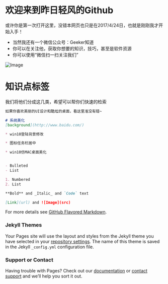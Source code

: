 # 欢迎来到昨日轻风的Github

或许你是第一次打开这里，没错本网页也只是在2017/4/24日，也就是刚刚我才开始入手！

- 当然我还有一个微信公众号：Geeker知道
- 你可以在关注他，获取你想要的知识，技巧，甚至是软件资源
- 你可以使用“微信扫一扫关注我们”

![Image](https://zjt4869.github.io/windson.github.com/Geeker.jpg)



# 知识点标签

我们将他们分成这几类，希望可以帮你们快速的检索

```markdown
如果你喜欢美丽的UI设计和酷炫的桌面，看这里准没有错~

# 系统美化
[background](http://www.baidu.com/)

* win10登陆背景修改

* 图标任务栏居中

* win10仿MAC桌面美化


- Bulleted
- List

1. Numbered
2. List

**Bold** and _Italic_ and `Code` text

[Link](url) and ![Image](src)
```

For more details see [GitHub Flavored Markdown](https://guides.github.com/features/mastering-markdown/).

### Jekyll Themes

Your Pages site will use the layout and styles from the Jekyll theme you have selected in your [repository settings](https://github.com/zjt4869/windson.github.com/settings). The name of this theme is saved in the Jekyll `_config.yml` configuration file.

### Support or Contact

Having trouble with Pages? Check out our [documentation](https://help.github.com/categories/github-pages-basics/) or [contact support](https://github.com/contact) and we’ll help you sort it out.
